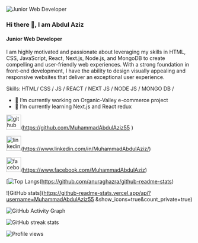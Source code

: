 ![Junior Web Developer](https://live.staticflickr.com/65535/51350239267_54560763e6_b.jpg)

### Hi there 👋, I am Abdul Aziz
#### Junior Web Developer

 I am highly motivated and passionate about leveraging my skills in HTML, CSS, JavaScript, React, Next.js, Node.js, and MongoDB to create compelling and user-friendly web experiences. With a strong foundation in front-end development, I have the ability to design visually appealing and responsive websites that deliver an exceptional user experience.

Skills: HTML/ CSS / JS / REACT / NEXT JS / NODE JS / MONGO DB /  

- 🔭 I’m currently working on Organic-Valley e-commerce project 
- 🌱 I’m currently learning Next.js and React redux 


<img src='https://cdn.jsdelivr.net/npm/simple-icons@3.0.1/icons/github.svg' alt='github' height='40'>(https://github.com/MuhammadAbdulAziz55 )

<img src='https://cdn.jsdelivr.net/npm/simple-icons@3.0.1/icons/linkedin.svg' alt='linkedin' height='40'>(https://www.linkedin.com/in/MuhammadAbdulAziz/) 

<img src='https://cdn.jsdelivr.net/npm/simple-icons@3.0.1/icons/facebook.svg' alt='facebook' height='40'>(https://www.facebook.com/MuhammadAbdulAziz)  

[![Top Langs](https://github-readme-stats.vercel.app/api/top-langs/?username=MuhammadAbdulAziz55 )(https://github.com/anuraghazra/github-readme-stats)

![GitHub stats](https://github-readme-stats.vercel.app/api?username=MuhammadAbdulAziz55 &show_icons=true&count_private=true)  

![GitHub Activity Graph](https://activity-graph.herokuapp.com/graph?username=MuhammadAbdulAziz55 )  

![GitHub streak stats](https://streak-stats.demolab.com/?user=MuhammadAbdulAziz55 )  

![Profile views](https://gpvc.arturio.dev/MuhammadAbdulAziz55 )  





